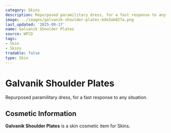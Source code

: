 ```yaml
---
category: Skins
description: Repurposed paramilitary dress, for a fast response to any situation.
image: ../images/galvanik-shoulder-plates-bde3ab027a.png
last_updated: '2025-09-17'
name: Galvanik Shoulder Plates
source: WFCD
tags:
- Skin
- Skins
tradable: false
type: Skin
---
```


# Galvanik Shoulder Plates

Repurposed paramilitary dress, for a fast response to any situation.

## Cosmetic Information

**Galvanik Shoulder Plates** is a skin cosmetic item for Skins.

